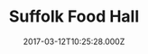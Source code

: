 ---
date: 2017-03-12T10:25:28.000Z
title: Suffolk Food Hall
latitude: 52.02391080374598
longitude: 1.1560102144732276
category: checkin
---